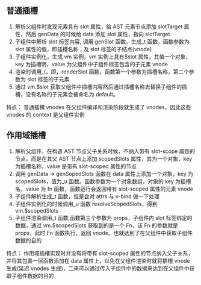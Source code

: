 <!-- @format -->

## 普通插槽

1. 解析父组件时发现元素具有 slot 属性，给 AST 元素节点添加 slotTarget 属性，然后 genData 的时候给 data 添加 slot 属性，指向 slotTarget
2. 子组件中解析 slot 标签内容, 调用 genSlot 函数，生成\_t 函数，函数参数为 slot 属性的值，即插槽名称；及 slot 标签的子结点(vnode)
3. 子组件实例化，生成 vm 实例，vm 实例上具有\$slot 属性，其值一个对象，key 为插槽明，value 为父组件中子组件标签包含的子元素 vnode
4. 渲染时调用\_t，即，renderSlot 函数，函数第一个参数为插槽名称，第二个参数为 slot 标签的子元素
5. 通过 vm.\$slot 获取父组件中插槽内容然后通过插槽名称去替换子组件的插槽，没有名称的子元素会被命名为 default。

特点：
普通插槽 vnodes 在父组件编译和渲染阶段就生成了 vnodes，因此这些 vnodes 的 context 是父组件实例

## 作用域插槽

1. 解析父组件，在构造 AST 节点父子关系时候，不纳入带有 slot-scope 属性的节点。而是在其父 AST 节点上添加 scopedSlots 属性，其为一个对象，key 为插槽名称，value 是带有 slot-scoped 属性的节点
2. 调用 genData -> genSopedSlots 函数在 data 属性上添加一个对象，key 为 scopedSlots，值为\_u 函数。函数参数为一个对象数组，对象的 key 为插槽名，value 为 fn 函数，函数运行会返回带有 slot-scoped 属性的元素 vnode
3. 子组件解析生成\_t 函数，但是会对 attrs 与 v-bind 做一下处理
4. 子组件实例化的时候调用\_u 函数 resolveScopedSlots，得到 vm.\$scopedSlots
5. 子组件渲染调用\_t 函数,函数第三个参数为 props，子组件内 slot 标签绑定的数据，通过 vm.\$scopedSlots 获取到的是一个 Fn，该 Fn 的参数就是 props，此时 Fn 函数执行，返回 vnode。也就达到了在父组件中获取子组件数据的目的

特点：
作用域插槽实现时并没有将带有 slot-scoped 属性的节点纳入父子关系，并将其包裹一层函数添加在 data 属性上，以免在父组件渲染时就将插槽 vnode 生成(延迟 vnodes 生成)，二来可以通过传入子组件中的数据来达到在父组件中获取子组件数据的目的
